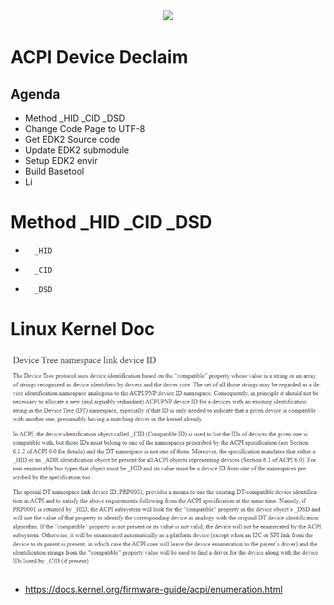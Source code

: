 <div align=center><img src="https://www.advantech.tw/css/css-img/advantech-logo-notagl.svg" width="400"></div>

ACPI Device Declaim
========================

Agenda
------
*   Method _HID _CID _DSD
*   Change Code Page to UTF-8
*   Get EDK2 Source code
*   Update EDK2 submodule
*   Setup EDK2 envir
*   Build Basetool
*   Li


# Method _HID _CID _DSD
*       _HID 
*       _CID 
*       _DSD 


# Linux Kernel Doc
![AmdpsbS5](./../Pics/DeviceTreenamelinkDeviceid.png)
* https://docs.kernel.org/firmware-guide/acpi/enumeration.html
